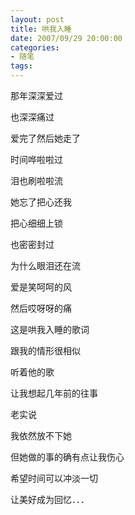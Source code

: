 ```yaml
---
layout: post
title: 哄我入睡
date: 2007/09/29 20:00:00
categories: 
- 随笔
tags: 
---
```


那年深深爱过

也深深痛过

爱完了然后她走了

时间哗啦啦过

泪也刷啦啦流

她忘了把心还我

把心细细上锁

也密密封过

为什么眼泪还在流

爱是笑呵呵的风

然后哎呀呀的痛

这是哄我入睡的歌词

跟我的情形很相似

听着他的歌

让我想起几年前的往事

老实说

我依然放不下她

但她做的事的确有点让我伤心

希望时间可以冲淡一切

让美好成为回忆．．．
